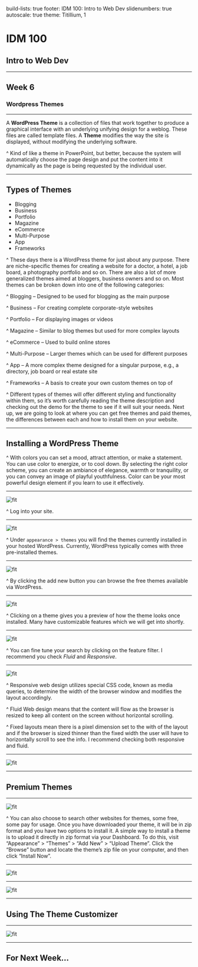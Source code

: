 build-lists: true
footer: IDM 100: Intro to Web Dev
slidenumbers: true
autoscale: true
theme: Titillium, 1

# IDM 100
## Intro to Web Dev

---

## Week 6

### Wordpress Themes

---

A **WordPress Theme** is a collection of files that work together to produce a graphical interface with an underlying unifying design for a weblog. These files are called template files. A **Theme** modifies the way the site is displayed, without modifying the underlying software.

^ Kind of like a theme in PowerPoint, but better, because the system will automatically choose the page design and put the content into it dynamically as the page is being requested by the individual user.

---

## Types of Themes

- Blogging
- Business
- Portfolio
- Magazine
- eCommerce
- Multi-Purpose
- App
- Frameworks

^ These days there is a WordPress theme for just about any purpose. There are niche-specific themes for creating a website for a doctor, a hotel, a job board, a photography portfolio and so on. There are also a lot of more generalized themes aimed at bloggers, business owners and so on. Most themes can be broken down into one of the following categories:

^ Blogging – Designed to be used for blogging as the main purpose

^ Business – For creating complete corporate-style websites

^ Portfolio – For displaying images or videos

^ Magazine – Similar to blog themes but used for more complex layouts

^ eCommerce – Used to build online stores

^ Multi-Purpose – Larger themes which can be used for different purposes

^ App – A more complex theme designed for a singular purpose, e.g., a directory, job board or real estate site

^ Frameworks – A basis to create your own custom themes on top of


^ Different types of themes will offer different styling and functionality within them, so it’s worth carefully reading the theme description and checking out the demo for the theme to see if it will suit your needs. Next up, we are going to look at where you can get free themes and paid themes, the differences between each and how to install them on your website.

---

## Installing a WordPress Theme

^ With colors you can set a mood, attract attention, or make a statement. You can use color to energize, or to cool down. By selecting the right color scheme, you can create an ambiance of elegance, warmth or tranquility, or you can convey an image of playful youthfulness. Color can be your most powerful design element if you learn to use it effectively.

---

![fit](http://digm.drexel.edu/crs/IDM100/presentations/images/05-wordpress-themes.005.jpg)

^ Log into your site.

---

![fit](http://digm.drexel.edu/crs/IDM100/presentations/images/05-wordpress-themes.006.jpg)

^ Under `appearance > themes` you will find the themes currently installed in your hosted WordPress. Currently, WordPress typically comes with three pre-installed themes.

---

![fit](http://digm.drexel.edu/crs/IDM100/presentations/images/05-wordpress-themes.007.jpg)

^ By clicking the add new button you can browse the free themes available via WordPress.

---

![fit](http://digm.drexel.edu/crs/IDM100/presentations/images/05-wordpress-themes.008.jpg)

^ Clicking on a theme gives you a preview of how the theme looks once installed. Many have customizable features which we will get into shortly.

---

![fit](http://digm.drexel.edu/crs/IDM100/presentations/images/05-wordpress-themes.009.jpg)

^ You can fine tune your search by clicking on the feature filter. I recommend you check _Fluid_ and _Responsive_.

---

![fit](http://digm.drexel.edu/crs/IDM100/presentations/images/05-wordpress-themes.010.jpg)

^ Responsive web design utilizes special CSS code, known as media queries, to determine the width of the browser window and modifies the layout accordingly.

^ Fluid Web design means that the content will flow  as the browser is resized to keep all content on the screen without horizontal scrolling.

^ Fixed layouts mean there is a pixel dimension set to the with of the layout and if the browser is sized thinner than the fixed width the user will have to horizontally scroll to see the info. I recommend checking both responsive and fluid.

---

![fit](http://digm.drexel.edu/crs/IDM100/presentations/images/05-wordpress-themes.011.jpg)

---

## Premium Themes

---

![fit](http://digm.drexel.edu/crs/IDM100/presentations/images/05-wordpress-themes.013.jpg)

^ You can also choose to search other websites for themes, some free, some pay for usage. Once you have downloaded your theme, it will be in zip format and you have two options to install it. A simple way to install a theme is to upload it directly in zip format via your Dashboard. To do this, visit “Appearance” > “Themes” > “Add New” > “Upload Theme”. Click the “Browse” button and locate the theme’s zip file on your computer, and then click “Install Now”.

---

![fit](http://digm.drexel.edu/crs/IDM100/presentations/images/05-wordpress-themes.014.jpg)

---

![fit](http://digm.drexel.edu/crs/IDM100/presentations/images/05-wordpress-themes.015.jpg)

---

## Using The Theme Customizer

---

![fit](http://digm.drexel.edu/crs/IDM100/presentations/images/05-wordpress-themes.017.jpg)

---

## For Next Week...
